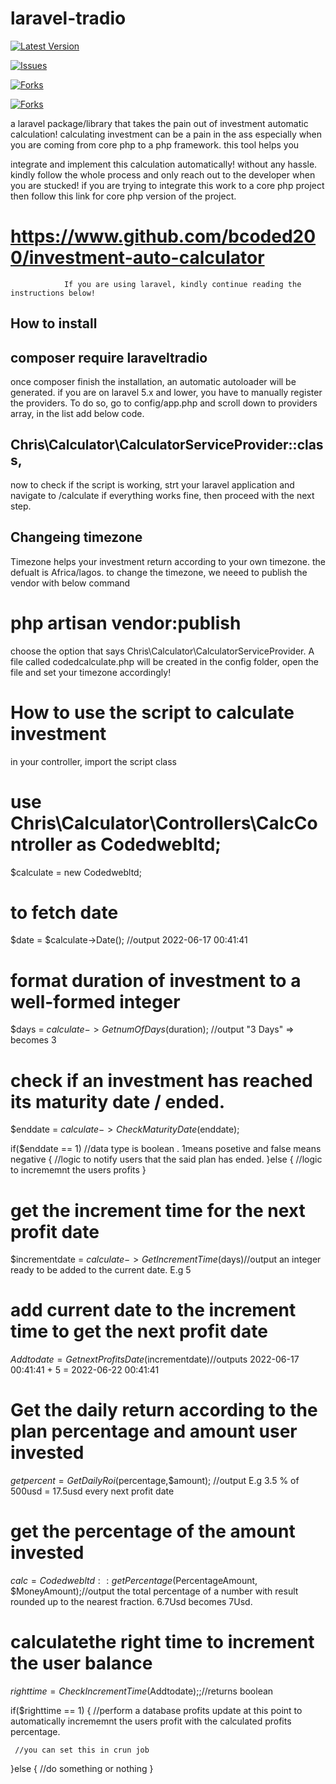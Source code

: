 # laravel-tradio

[![Latest Version](https://img.shields.io/github/release/bcoded200/laravel-tradio.svg?style=flat-square)](https://github.com/bcoded200/laravel-tradio/releases)

[![Issues](https://img.shields.io/github/issues/bcoded200/laravel-tradio.svg?style=flat-square)](https://packagist.org/packages/laraveltradio/calculator)

[![Forks](https://img.shields.io/github/forks/bcoded200/laravel-tradio.svg?style=flat-square)](https://packagist.org/packages/laraveltradio/calculator)


[![Forks](https://img.shields.io/twitter/url?url=https%3A%2F%2Fgithub.com%2Fbcoded200%2Flaravel-tradio.svg?style=flat-square)](https://twitter.com/codedwebltd)





a laravel package/library  that takes the  pain out of investment automatic calculation! calculating investment can be a pain in the ass especially when you are coming from core php to a php framework. this tool helps you

integrate and implement this calculation automatically! without any hassle. kindly follow the whole process and only reach out to the developer when you are stucked! if you are trying to integrate this work to a core php project then follow this link for core php version of the project.

# https://www.github.com/bcoded200/investment-auto-calculator

                If you are using laravel, kindly continue reading the instructions below!

## How to install

## composer require laraveltradio

once composer finish the installation, an automatic autoloader will be generated. if you are on laravel 5.x and lower, you have to manually register the providers. To do so, go to config/app.php and scroll down to providers array, in the list add below code.

##   Chris\Calculator\CalculatorServiceProvider::class,

now to check if the script is working, strt your laravel application and navigate to /calculate if everything works fine, then proceed with the next step.

## Changeing timezone

Timezone helps your investment return according to your own timezone. the defualt is Africa/lagos. to change the timezone, we neeed to publish the vendor with below command

# php artisan vendor:publish

choose the option that says  Chris\Calculator\CalculatorServiceProvider. A file called codedcalculate.php will be created in the config folder, open the file and set your timezone accordingly!

# How to use the script to calculate investment

in your controller, import the script class

# use Chris\Calculator\Controllers\CalcController as Codedwebltd;

$calculate = new   Codedwebltd;

# to fetch date

$date = $calculate->Date(); //output 2022-06-17 00:41:41

# format duration of investment to a well-formed integer

$days = $calculate->GetnumOfDays($duration); //output "3 Days" => becomes 3

# check if an investment has reached its maturity date / ended.

$enddate = $calculate->CheckMaturityDate($enddate);

if($enddate == 1) //data type is boolean . 1means posetive and false means negative
{
    //logic to notify users that the said plan has ended.
}else
{
    //logic to incrememnt the users profits
}

# get the increment time for the next profit date

$incrementdate = $calculate->GetIncrementTime($days)//output an integer ready to be added to the current date. E.g 5

# add current date to the increment time to get the next profit date

$Addtodate = GetnextProfitsDate($incrementdate)//outputs  2022-06-17 00:41:41 + 5 = 2022-06-22 00:41:41

# Get the daily return according to the plan percentage and amount user invested

$getpercent =  GetDailyRoi($percentage,$amount); //output E.g 3.5 % of 500usd = 17.5usd every next profit date

# get the percentage of the amount invested
 $calc = Codedwebltd::getPercentage($PercentageAmount, $MoneyAmount);//output the total percentage of a number with result rounded  up to the nearest fraction. 6.7Usd becomes 7Usd.

# calculatethe right time to increment the user balance

$righttime = CheckIncrementTime($Addtodate);;//returns boolean

if($righttime == 1)
{
     //perform a database profits update at this point to automatically incrememnt the users profit with the calculated  profits percentage.

     //you can set this in crun job

}else
{
//do something or nothing
}


